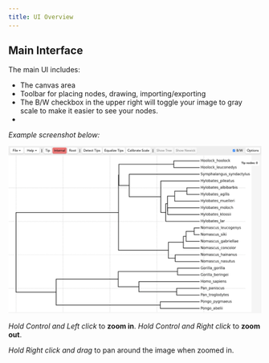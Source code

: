 ```yaml
---
title: UI Overview
---
```


## Main Interface

The main UI includes:

- The canvas area
- Toolbar for placing nodes, drawing, importing/exporting
- The B/W checkbox in the upper right will toggle your image to gray scale to make it easier to see your nodes.
- 

_Example screenshot below:_

![UI overview](/img/Docs/Treemble_with_no_nodes.png)

*Hold Control and Left click* to **zoom in**. *Hold Control and Right click* to **zoom out**.  

*Hold Right click and drag* to pan around the image when zoomed in.